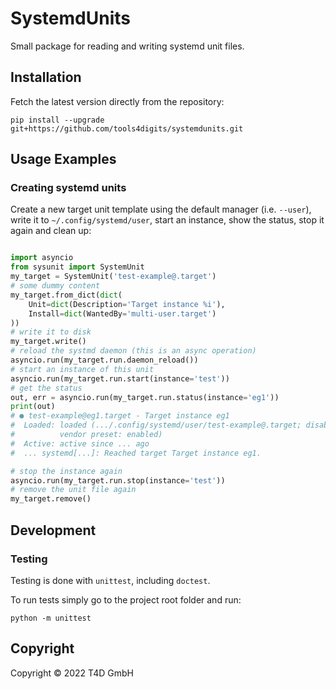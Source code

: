# SystemdUnits

Small package for reading and writing systemd unit files.

## Installation

Fetch the latest version directly from the repository:

    pip install --upgrade git+https://github.com/tools4digits/systemdunits.git

## Usage Examples

### Creating systemd units

Create a new target unit template using the default manager (i.e. `--user`),
write it to `~/.config/systemd/user`, start an instance, show the status,
stop it again and clean up:

```python

import asyncio
from sysunit import SystemUnit
my_target = SystemUnit('test-example@.target')
# some dummy content
my_target.from_dict(dict(
    Unit=dict(Description='Target instance %i'),
    Install=dict(WantedBy='multi-user.target')
))
# write it to disk
my_target.write()
# reload the systmd daemon (this is an async operation)
asyncio.run(my_target.run.daemon_reload())
# start an instance of this unit
asyncio.run(my_target.run.start(instance='test'))
# get the status
out, err = asyncio.run(my_target.run.status(instance='eg1'))
print(out)
# ● test-example@eg1.target - Target instance eg1
#  Loaded: loaded (.../.config/systemd/user/test-example@.target; disabled;
#          vendor preset: enabled)
#  Active: active since ... ago
#  ... systemd[...]: Reached target Target instance eg1.

# stop the instance again
asyncio.run(my_target.run.stop(instance='test'))
# remove the unit file again
my_target.remove()
```

## Development
### Testing
Testing is done with `unittest`, including `doctest`.

To run tests simply go to the project root folder and run:

    python -m unittest

## Copyright

Copyright © 2022 T4D GmbH
